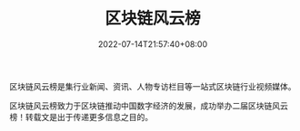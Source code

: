﻿---
weight: 
title: "区块链风云榜"
description: "区块链风云榜是集行业新闻、资讯、人物专访栏目等一站式区块链行业视频媒体"
date: 2022-07-14T21:57:40+08:00
lastmod: 2022-07-14T16:45:40+08:00
draft: false
authors: ["seven"]
featuredImage: "qukuailianfengyunbang.jpg"
link: "http://mp.weixin.qq.com/profile?src=3&timestamp=1657784945&ver=1&signature=LHjsdsLpb71L8CvAJOyTYAnM55itTvZjSmOVmwzFUTXs3iw9d*fJlZil9Wfm*kdO6CfoZAWR16DyZj6CZCeYQA=="
tags: ["微信公众号","区块链风云榜"]
categories: ["navigation"]
navigation: ["微信公众号"]
lightgallery: true
toc: true
pinned: false
recommend: false
recommend1: false
---
区块链风云榜是集行业新闻、资讯、人物专访栏目等一站式区块链行业视频媒体。

区块链风云榜致力于区块链推动中国数字经济的发展，成功举办二届区块链风云榜！转载文是出于传递更多信息之目的。